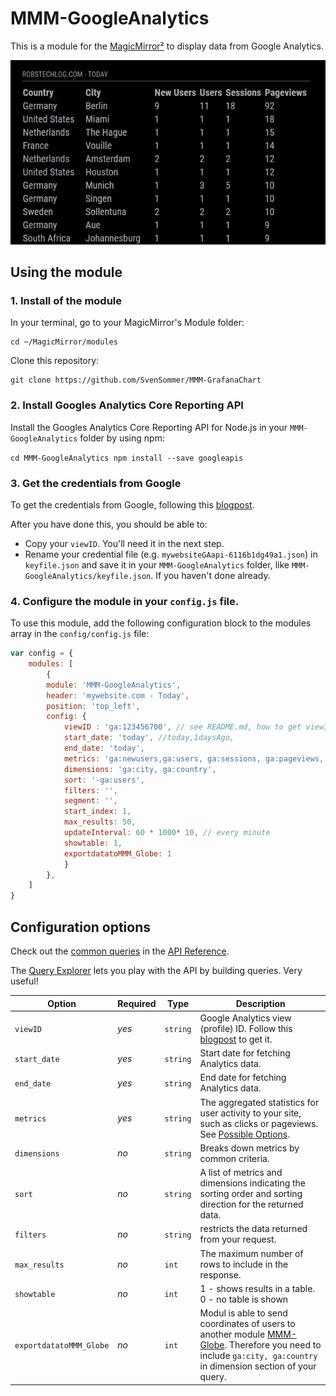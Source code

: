 # MMM-GoogleAnalytics

This is a module for the [MagicMirror²](https://github.com/MichMich/MagicMirror/) to display data from Google Analytics.

![Screenshot of a MMM-GoogleAnalytics](https://github.com/SvenSommer/MMM-GoogleAnalytics/blob/master/MMM_GoogleAnalytics_screenshot.png?raw=true)


## Using the module
### 1. Install of the module

In your terminal, go to your MagicMirror's Module folder:
````
cd ~/MagicMirror/modules
````

Clone this repository:
````
git clone https://github.com/SvenSommer/MMM-GrafanaChart
````

### 2. Install Googles Analytics Core Reporting API
Install the Googles Analytics Core Reporting API for Node.js in your ``MMM-GoogleAnalytics`` folder by using npm:

`
cd MMM-GoogleAnalytics
npm install --save googleapis
`
### 3. Get the credentials from Google
To get the credentials from Google, following this [blogpost](http://robstechlog.com/2017/07/19/display-website-statistics-smart-mirror-mmm-googleanalytics/).

After you have done this, you should be able to:
* Copy your ``viewID``. You'll need it in the next step.
* Rename your credential file (e.g. ``mywebsiteGAapi-6116b1dg49a1.json``) in ``keyfile.json`` and save it in your ``MMM-GoogleAnalytics`` folder, like ``MMM-GoogleAnalytics/keyfile.json``. If you haven't done already.

### 4. Configure the module in your `config.js` file.
To use this module, add the following configuration block to the modules array in the `config/config.js` file:
```js
var config = {
    modules: [
        {
		module: 'MMM-GoogleAnalytics',
		header: 'mywebsite.com - Today',
		position: 'top_left',
		config: {
			viewID : 'ga:123456700', // see README.md, how to get viewID and your keyfile.json
            start_date: 'today', //today,1daysAgo,
            end_date: 'today',
            metrics: 'ga:newusers,ga:users, ga:sessions, ga:pageviews,  ga:sessionDuration',
            dimensions: 'ga:city, ga:country',
            sort: '-ga:users',
            filters: '',
            segment: '',
            start_index: 1,
            max_results: 50,
            updateInterval: 60 * 1000* 10, // every minute
            showtable: 1,
            exportdatatoMMM_Globe: 1
			}
		},
    ]
}
```

## Configuration options
Check out the [common queries](https://developers.google.com/analytics/devguides/reporting/core/v3/common-queries) in the [API Reference](https://developers.google.com/analytics/devguides/reporting/core/v3/reference).

The [Query Explorer](https://ga-dev-tools.appspot.com/query-explorer/) lets you play with the API by building queries. Very useful!

| Option           | Required | Type | Description
|----------------- |-----------|-------|----------------
| `viewID`        | *yes*|`string`| Google Analytics view (profile) ID. Follow this [blogpost](http://robstechlog.com/2017/07/19/display-website-statistics-smart-mirror-mmm-googleanalytics/) to get it.
| `start_date`        | *yes*|`string`| Start date for fetching Analytics data.
| `end_date`        | *yes*|`string`| End date for fetching Analytics data.
| `metrics`        | *yes*|`string`| The aggregated statistics for user activity to your site, such as clicks or pageviews. See [Possible Options](https://developers.google.com/analytics/devguides/reporting/core/dimsmets).
| `dimensions`        | *no*|`string`| Breaks down metrics by common criteria.
| `sort`        | *no*|`string`| A list of metrics and dimensions indicating the sorting order and sorting direction for the returned data.
| `filters`        | *no*|`string`| restricts the data returned from your request.
| `max_results`        | *no*|`int`| The maximum number of rows to include in the response.
| `showtable` | *no*|`int`| 1 - shows results in a table. 0 - no table is shown
| `exportdatatoMMM_Globe` | *no*|`int`| Modul is able to send coordinates of users to another module [MMM-Globe](https://github.com/Eunanibus/MMM-Globe). Therefore you need to include ``ga:city, ga:country`` in dimension section of your query.
